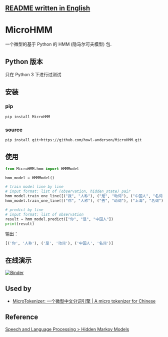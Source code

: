 [README written in English](README.en-US.md)
------------------------------

# MicroHMM

一个微型的基于 Python 的 HMM (隐马尔可夫模型) 包.

## Python 版本
只在 Python 3 下进行过测试

## 安装
### pip
```bash
pip install MicroHMM
```

### source
```bash
pip install git+https://github.com/howl-anderson/MicroHMM.git
```

## 使用
```python
from MicroHMM.hmm import HMMModel

hmm_model = HMMModel()

# train model line by line
# input format: list of (observation, hidden_state) pair
hmm_model.train_one_line([("我", "人称"), ("是", "动词"), ("中国人", "名词")])
hmm_model.train_one_line([("你", "人称"), ("去", "动词"), ("上海", "名词")])

# predict by line
# input format: list of observation
result = hmm_model.predict(["你", "是", "中国人"])
print(result)
```

输出：
```python
[('你', '人称'), ('是', '动词'), ('中国人', '名词')]
```

## 在线演示
[![Binder](https://mybinder.org/badge.svg)](https://mybinder.org/v2/gh/howl-anderson/MicroHMM/master?filepath=.notebooks%2Fdemo.ipynb)

## Used by
* [MicroTokenizer: 一个微型中文分词引擎 | A micro tokenizer for Chinese](https://github.com/howl-anderson/MicroTokenizer)

## Reference
[Speech and Language Processing > Hidden Markov Models](https://web.stanford.edu/~jurafsky/slp3/9.pdf)